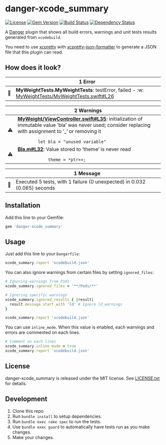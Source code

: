 # danger-xcode_summary

[![License](http://img.shields.io/badge/license-MIT-green.svg?style=flat)](LICENSE.txt)
[![Gem Version](https://badge.fury.io/rb/danger-xcode_summary.svg)](https://badge.fury.io/rb/danger-xcode_summary)
[![Build Status](https://travis-ci.org/diogot/danger-xcode_summary.svg?branch=master)](https://travis-ci.org/diogot/danger-xcode_summary)
[![Dependency Status](https://dependencyci.com/github/diogot/danger-xcode_summary/badge)](https://dependencyci.com/github/diogot/danger-xcode_summary)

A [Danger](http://danger.systems) plugin that shows all build errors, warnings and unit tests results generated from `xcodebuild`.

You need to use [xcpretty](https://github.com/supermarin/xcpretty) with 
[xcpretty-json-formatter](https://github.com/marcelofabri/xcpretty-json-formatter) 
to generate a JSON file that this plugin can read.

## How does it look?

<table>
  <thead>
    <tr>
      <th width="50"></th>
      <th width="100%">
          1 Error
      </th>
     </tr>
  </thead>
  <tbody>
    <tr>
      <td><g-emoji alias="no_entry_sign" fallback-src="https://assets-cdn.github.com/images/icons/emoji/unicode/1f6ab.png">🚫</g-emoji></td>
      <td>
<strong>MyWeightTests.MyWeightTests</strong>: testError, failed - :w:  <br>  <a href="https://github.com/Invariante/MyWeight/blob/0101261efd67cd1fb0d682d88476fdee3d17cf86/MyWeightTests/MyWeightTests.swift#L26">MyWeightTests/MyWeightTests.swift#L26</a>
</td>
    </tr>
  </tbody>
</table>

<table>
  <thead>
    <tr>
      <th width="50"></th>
      <th width="100%">
          2 Warnings
      </th>
     </tr>
  </thead>
  <tbody>
    <tr>
      <td><g-emoji alias="warning" fallback-src="https://assets-cdn.github.com/images/icons/emoji/unicode/26a0.png">⚠️</g-emoji></td>
      <td>
<strong><a href="https://github.com/Invariante/MyWeight/blob/0101261efd67cd1fb0d682d88476fdee3d17cf86/MyWeight/ViewController.swift#L35">MyWeight/ViewController.swift#L35</a></strong>: initialization of immutable value ‘bla’ was never used; consider replacing with assignment to ‘_’ or removing it  <br><code>
        let bla = "unused variable"
</code>
</td>
    </tr>
    <tr>
      <td><g-emoji alias="warning" fallback-src="https://assets-cdn.github.com/images/icons/emoji/unicode/26a0.png">⚠️</g-emoji></td>
      <td>
<strong><a href="https://github.com/Invariante/MyWeight/blob/0101261efd67cd1fb0d682d88476fdee3d17cf86/Bla.m#L32">Bla.m#L32</a></strong>: Value stored to ‘theme’ is never read  <br><code>
            theme = *ptr++;
</code>
</td>
    </tr>
  </tbody>
</table>

<table>
  <thead>
    <tr>
      <th width="50"></th>
      <th width="100%">
          1 Message
      </th>
     </tr>
  </thead>
  <tbody>
    <tr>
      <td><g-emoji alias="book" fallback-src="https://assets-cdn.github.com/images/icons/emoji/unicode/1f4d6.png">📖</g-emoji></td>
      <td>Executed 5 tests, with 1 failure (0 unexpected) in 0.032 (0.065) seconds</td>
    </tr>
      </tr>
  </tbody>
</table>

## Installation

Add this line to your Gemfile:

```ruby
gem 'danger-xcode_summary'
```

## Usage

Just add this line to your `Dangerfile`:

```ruby
xcode_summary.report 'xcodebuild.json'
```

You can also ignore warnings from certain files by setting `ignored_files`: 

```ruby
# Ignoring warnings from Pods
xcode_summary.ignored_files = '**/Pods/**'

# Ignoring specific warnings
xcode_summary.ignored_results { |result|
  result.message.start_with 'ld' # Ignore ld_warnings
}

xcode_summary.report 'xcodebuild.json'
```

You can use `inline_mode`.
When this value is enabled, each warnings and errors are commented on each lines.

```ruby
# Comment on each lines
xcode_summary.inline_mode = true
xcode_summary.report 'xcodebuild.json'
```

## License

danger-xcode_summary is released under the MIT license. See [LICENSE.txt](LICENSE.txt) for details.

## Development

1. Clone this repo
2. Run `bundle install` to setup dependencies.
3. Run `bundle exec rake spec` to run the tests.
4. Use `bundle exec guard` to automatically have tests run as you make changes.
5. Make your changes.
